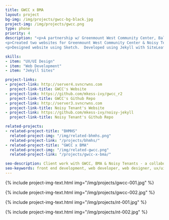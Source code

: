 ```yaml
---
title: GWCC x BMA
layout: project
bg-img: /img/projects/gwcc-bg-black.jpg
project-img: /img/projects/gwcc.png
type: phone
priority: 4
description: "<p>A partnership w/ Greenmount West Community Center, Baltimore Museum of Art & Mark Bradford provided resources for youth artists to explore STEAM programming and platforms for sharing their work.</p>
<p>Created two websites for Greenmount West Community Center & Noisy Tenants to share the work they are facilitating in the center.</p>
<p>Designed website using Sketch.  Developed using Jekyll with SiteLeaf CMS</p>"

skills:
- item: "UX/UI Design"
- item: "Web Development"
- item: "Jekyll Sites"

project-links:
- project-link: http://server4.svncrwns.com
  project-link-title: GWCC's Website
- project-link: https://github.com/mkess-ivy/gwcc_r2
  project-link-title: GWCC's Github Repo
- project-link: http://server3.svncrwns.com
  project-link-title: Noisy Tenant's Website
- project-link: https://github.com/mkess-ivy/noisy-jekyll
  project-link-title: Noisy Tenant's Github Repo

related-projects:
- related-project-title: "BHMHS"
  related-project-img: "/img/related-bhmhs.png"
  related-project-link: "/projects/bhmhs/"
- related-project-title: "GWCC x BMA"
  related-project-img: "/img/related-gwcc.png"
  related-project-link: "/projects/gwcc-x-bma/"

seo-description: Client work with GWCC, BMA & Noisy Tenants - a collaborative project to develop programming, digital platforms and physical platforms for youth in Greenmount West community in Baltimore, Maryland. GWCC and Noisy Tenant Websites designed and developed by Montier Kess.
seo-keywords: front end development, web developer, web designer, ux/ui designer, baltimore, atlanta, wordpress developer, static website developer, javascript, black woman, tech, black woman in tech, montier kess, STEM, entrepreneurship, svncrwns, atlanta, strategy, fashion, streetwear, retail brands, scale brands, business strategy
---
```


{% include project-img-text.html img="/img/projects/gwcc-001.jpg" %}

{% include project-img-text.html img="/img/projects/gwcc-002.jpg" %}

{% include project-img-text.html img="/img/projects/nt-001.jpg"  %}

{% include project-img-text.html img="/img/projects/nt-002.jpg" %}